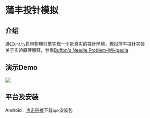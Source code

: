 # 蒲丰投针模拟
## 介绍  
通过`Unity`自带物理引擎实现一个近真实的投针环境，模拟蒲丰投针实验  
关于实验原理解释，参看[Buffon's Needle Problem-Wikipedia](https://en.wikipedia.org/wiki/Buffon's_needle)
## 演示Demo
![](https://github.com/llht/Buffon-Needle/blob/master/release/Demo.gif)
## 平台及安装
Android：[点击链接](https://github.com/llht/Buffon-Needle/raw/master/release/%E8%92%B2%E4%B8%B0%E6%8A%95%E9%92%88.apk)下载`apk`安装包
